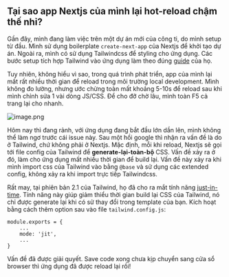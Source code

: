 ## Tại sao app Nextjs của mình lại hot-reload chậm thế nhỉ?

Gần đây, mình đang làm việc trên một dự án mới của công ti, do mình setup từ đầu. Mình sử dụng boilerplate `create-next-app` của Nextjs để khởi tạo dự án. Ngoài ra, mình có sử dụng Tailwindcss để styling cho ứng dụng. Các bước setup tích hợp Tailwind vào ứng dụng làm theo đúng [guide](https://tailwindcss.com/docs/guides/nextjs#creating-your-project) của họ. 

Tuy nhiên, không hiểu vì sao, trong quá trình phát triển, app của mình lại mất rất nhiều thời gian để reload trong môi trường local development. Mình không đo lường, nhưng ước chừng toàn mất khoảng 5-10s để reload sau khi mình chỉnh sửa 1 vài dòng JS/CSS. Để cho đỡ chờ lâu, mình toàn F5 cả trang lại cho nhanh.

![image.png](https://cdn.hashnode.com/res/hashnode/image/upload/v1629640953981/ARCeaPD-4.png)

Hôm nay thì đang rảnh, với ứng dụng đang bắt đầu lớn dần lên, mình không thể làm ngơ trước cái issue này. Sau một hồi google thì nhận ra vấn đề là do ở Tailwind, chứ không phải ở Nextjs. Mặc định, mỗi khi reload, Nextjs sẽ gọi tới file config của Tailwind để **generate-lại-toàn-bộ** CSS. Vấn đề xảy ra ở đó, làm cho ứng dụng mất nhiều thời gian để build lại. Vấn đề này xảy ra khi mình import css của Tailwind vào bằng `@base` và sử dụng các extended config, không xảy ra khi import trực tiếp Tailwindcss.

Rất may, tại phiên bản 2.1 của Tailwind, họ đã cho ra mắt tính năng [just-in-time](https://tailwindcss.com/docs/just-in-time-mode). Tính năng này giúp giảm thiểu thời gian build lại CSS của Tailwind, nó chỉ được generate lại khi có sử thay đổi trong template của bạn. Kích hoạt bằng cách thêm option sau vào file `tailwind.config.js`: 

```
module.exports = {
    ...
    mode: 'jit',
    ...
}
```

Vấn đề đã được giải quyết. Save code xong chưa kịp chuyển sang cửa sổ browser thì ứng dụng đã được reload lại rồi!